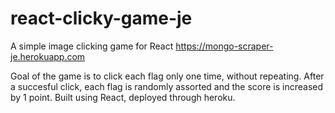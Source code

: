 # react-clicky-game-je
A simple image clicking game for React
https://mongo-scraper-je.herokuapp.com

Goal of the game is to click each flag only one time, without repeating. After a succesful click, each flag is randomly assorted and the score is increased by 1 point. Built using React, deployed through heroku.
